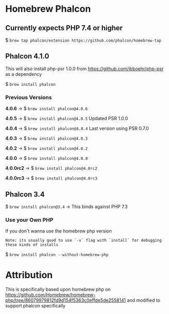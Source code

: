 # Homebrew Phalcon

## Currently expects PHP 7.4 or higher

$ `brew tap phalcon/extension https://github.com/phalcon/homebrew-tap`

## Phalcon 4.1.0

This will also install php-psr 1.0.0 from https://github.com/jbboehr/php-psr as a dependency

$ `brew install phalcon`

### Previous Versions

**4.0.6** -> $ `brew install phalcon@4.0.6`

**4.0.5** -> $ `brew install phalcon@4.0.5` Updated PSR 1.0.0

**4.0.4** -> $ `brew install phalcon@4.0.4` Last version using PSR 0.7.0

**4.0.3** -> $ `brew install phalcon@4.0.3`

**4.0.2** -> $ `brew install phalcon@4.0.2` 

**4.0.0** -> $ `brew install phalcon@4.0.0`

**4.0.0rc2** -> $ `brew install phalcon@4.0rc2`

**4.0.0rc3** -> $ `brew install phalcon@4.0rc3`

## Phalcon 3.4

$ `brew install phalcon@3.4` -> This binds against PHP 7.3

### Use your Own PHP

If you don't wanna use the homebrew php version

    Note: its usually good to use `-v` flag with `install` for debugging these kinds of installs 

$ `brew install phalcon --without-homebrew-php`

# Attribution

This is specifically based upon homebrew php on https://github.com/Homebrew/homebrew-php/tree/86079979812fd9d154f5363c0effde5de2558141 and modified to support phalcon specifically
